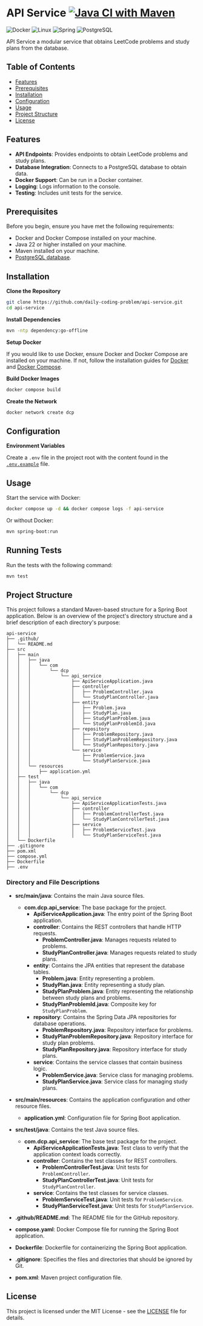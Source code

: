 # API Service [![Java CI with Maven](https://github.com/daily-coding-problem/api-service/actions/workflows/maven.yml/badge.svg)](https://github.com/daily-coding-problem/api-service/actions/workflows/maven.yml)

![Docker](https://img.shields.io/badge/-Docker-2496ED?style=flat-square&logo=Docker&logoColor=white)
![Linux](https://img.shields.io/badge/-Linux-FCC624?style=flat-square&logo=linux&logoColor=black)
![Spring](https://img.shields.io/badge/-Spring-6DB33F?style=flat-square&logo=spring&logoColor=white)
![PostgreSQL](https://img.shields.io/badge/-PostgreSQL-336791?style=flat-square&logo=postgresql&logoColor=white)

API Service a modular service that obtains LeetCode problems and study plans from the database.

## Table of Contents

- [Features](#features)
- [Prerequisites](#prerequisites)
- [Installation](#installation)
- [Configuration](#configuration)
- [Usage](#usage)
- [Project Structure](#project-structure)
- [License](#license)

## Features

- **API Endpoints**: Provides endpoints to obtain LeetCode problems and study plans.
- **Database Integration**: Connects to a PostgreSQL database to obtain data.
- **Docker Support**: Can be run in a Docker container.
- **Logging**: Logs information to the console.
- **Testing**: Includes unit tests for the service.

## Prerequisites

Before you begin, ensure you have met the following requirements:

- Docker and Docker Compose installed on your machine.
- Java 22 or higher installed on your machine.
- Maven installed on your machine.
- [PostgreSQL database](https://github.com/daily-coding-problem/database).

## Installation

**Clone the Repository**

```sh
git clone https://github.com/daily-coding-problem/api-service.git
cd api-service
```

**Install Dependencies**

```sh
mvn -ntp dependency:go-offline
```

**Setup Docker**

If you would like to use Docker, ensure Docker and Docker Compose are installed on your machine. If not, follow the installation guides for [Docker](https://docs.docker.com/get-docker/) and [Docker Compose](https://docs.docker.com/compose/install/).

**Build Docker Images**

```sh
docker compose build
```

**Create the Network**

```sh
docker network create dcp
```

## Configuration

**Environment Variables**

Create a `.env` file in the project root with the content found in the [`.env.example`](/.env.example) file.

## Usage

Start the service with Docker:

```sh
docker compose up -d && docker compose logs -f api-service
```

Or without Docker:

```sh
mvn spring-boot:run
```

## Running Tests

Run the tests with the following command:

```sh
mvn test
```

## Project Structure

This project follows a standard Maven-based structure for a Spring Boot application. Below is an overview of the project's directory structure and a brief description of each directory's purpose:

```
api-service
├── .github/
│   └── README.md
├── src
│   ├── main
│   │   ├── java
│   │   │   └── com
│   │   │       └── dcp
│   │   │           └── api_service
│   │   │               ├── ApiServiceApplication.java
│   │   │               ├── controller
│   │   │               │   ├── ProblemController.java
│   │   │               │   └── StudyPlanController.java
│   │   │               ├── entity
│   │   │               │   ├── Problem.java
│   │   │               │   ├── StudyPlan.java
│   │   │               │   ├── StudyPlanProblem.java
│   │   │               │   └── StudyPlanProblemId.java
│   │   │               ├── repository
│   │   │               │   ├── ProblemRepository.java
│   │   │               │   ├── StudyPlanProblemRepository.java
│   │   │               │   └── StudyPlanRepository.java
│   │   │               └── service
│   │   │                   ├── ProblemService.java
│   │   │                   └── StudyPlanService.java
│   │   └── resources
│   │       ├── application.yml
│   ├── test
│   │   ├── java
│   │   │   └── com
│   │   │       └── dcp
│   │   │           └── api_service
│   │   │               ├── ApiServiceApplicationTests.java
│   │   │               ├── controller
│   │   │               │   ├── ProblemControllerTest.java
│   │   │               │   └── StudyPlanControllerTest.java
│   │   │               ├── service
│   │   │               │   ├── ProblemServiceTest.java
│   │   │               │   └── StudyPlanServiceTest.java
│   └── Dockerfile
├── .gitignore
├── pom.xml
├── compose.yml
├── Dockerfile
├── .env
```

### Directory and File Descriptions

- **src/main/java**: Contains the main Java source files.
	- **com.dcp.api_service**: The base package for the project.
		- **ApiServiceApplication.java**: The entry point of the Spring Boot application.
		- **controller**: Contains the REST controllers that handle HTTP requests.
			- **ProblemController.java**: Manages requests related to problems.
			- **StudyPlanController.java**: Manages requests related to study plans.
		- **entity**: Contains the JPA entities that represent the database tables.
			- **Problem.java**: Entity representing a problem.
			- **StudyPlan.java**: Entity representing a study plan.
			- **StudyPlanProblem.java**: Entity representing the relationship between study plans and problems.
			- **StudyPlanProblemId.java**: Composite key for `StudyPlanProblem`.
		- **repository**: Contains the Spring Data JPA repositories for database operations.
			- **ProblemRepository.java**: Repository interface for problems.
			- **StudyPlanProblemRepository.java**: Repository interface for study plan problems.
			- **StudyPlanRepository.java**: Repository interface for study plans.
		- **service**: Contains the service classes that contain business logic.
			- **ProblemService.java**: Service class for managing problems.
			- **StudyPlanService.java**: Service class for managing study plans.

- **src/main/resources**: Contains the application configuration and other resource files.
	- **application.yml**: Configuration file for Spring Boot application.

- **src/test/java**: Contains the test Java source files.
	- **com.dcp.api_service**: The base test package for the project.
		- **ApiServiceApplicationTests.java**: Test class to verify that the application context loads correctly.
		- **controller**: Contains the test classes for REST controllers.
			- **ProblemControllerTest.java**: Unit tests for `ProblemController`.
			- **StudyPlanControllerTest.java**: Unit tests for `StudyPlanController`.
		- **service**: Contains the test classes for service classes.
			- **ProblemServiceTest.java**: Unit tests for `ProblemService`.
			- **StudyPlanServiceTest.java**: Unit tests for `StudyPlanService`.

- **.github/README.md**: The README file for the GitHub repository.

- **compose.yaml**: Docker Compose file for running the Spring Boot application.

- **Dockerfile**: Dockerfile for containerizing the Spring Boot application.

- **.gitignore**: Specifies the files and directories that should be ignored by Git.

- **pom.xml**: Maven project configuration file.

## License

This project is licensed under the MIT License - see the [LICENSE](LICENSE) file for details.
